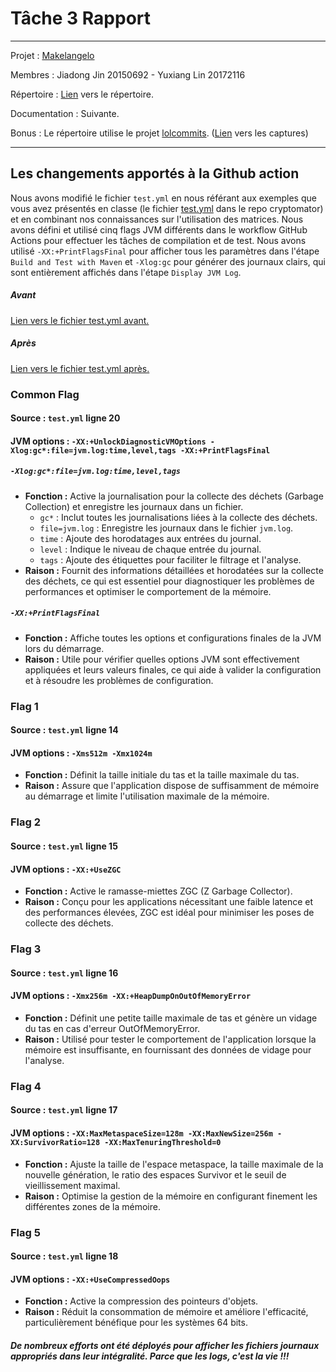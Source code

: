 # Tâche 3 Rapport

******

Projet : [Makelangelo](https://github.com/umontreal-diro/Makelangelo-software)

Membres : Jiadong Jin 20150692 - Yuxiang Lin 20172116

Répertoire : [Lien](https://github.com/JdJ1n/Makelangelo-software) vers le répertoire.

Documentation : Suivante.

Bonus : Le répertoire utilise le projet [lolcommits](https://github.com/lolcommits/lolcommits). ([Lien](https://github.com/JdJ1n/Makelangelo-software/tree/master/.lolcommits/Makelangelo) vers les captures)

******

## Les changements apportés à la Github action

Nous avons modifié le fichier `test.yml` en nous référant aux exemples que vous avez présentés en classe (le fichier [test.yml](https://github.com/umontreal-diro/cryptomator/blob/develop/.github/workflows/test.yml) dans le repo cryptomator) et en combinant nos connaissances sur l'utilisation des matrices. 
Nous avons défini et utilisé cinq flags JVM différents dans le workflow GitHub Actions pour effectuer les tâches de compilation et de test.
Nous avons utilisé `-XX:+PrintFlagsFinal` pour afficher tous les paramètres dans l'étape `Build and Test with Maven` et `-Xlog:gc` pour générer des journaux clairs, qui sont entièrement affichés dans l'étape `Display JVM Log`.

##### Avant

[Lien vers le fichier test.yml avant.](https://github.com/umontreal-diro/Makelangelo-software/blob/master/.github/workflows/test.yml)

##### Après

[Lien vers le fichier test.yml après.](https://github.com/JdJ1n/Makelangelo-software/blob/master/.github/workflows/test.yml)

### Common Flag

#### Source : `test.yml` ligne 20

#### JVM options : `-XX:+UnlockDiagnosticVMOptions -Xlog:gc*:file=jvm.log:time,level,tags -XX:+PrintFlagsFinal`

##### `-Xlog:gc*:file=jvm.log:time,level,tags`
- **Fonction :** Active la journalisation pour la collecte des déchets (Garbage Collection) et enregistre les journaux dans un fichier. 
  - `gc*` : Inclut toutes les journalisations liées à la collecte des déchets. 
  - `file=jvm.log` : Enregistre les journaux dans le fichier `jvm.log`. 
  - `time` : Ajoute des horodatages aux entrées du journal. 
  - `level` : Indique le niveau de chaque entrée du journal. 
  - `tags` : Ajoute des étiquettes pour faciliter le filtrage et l'analyse. 
- **Raison :** Fournit des informations détaillées et horodatées sur la collecte des déchets, ce qui est essentiel pour diagnostiquer les problèmes de performances et optimiser le comportement de la mémoire.
##### `-XX:+PrintFlagsFinal`
- **Fonction :** Affiche toutes les options et configurations finales de la JVM lors du démarrage. 
- **Raison :** Utile pour vérifier quelles options JVM sont effectivement appliquées et leurs valeurs finales, ce qui aide à valider la configuration et à résoudre les problèmes de configuration.

### Flag 1

#### Source : `test.yml` ligne 14

#### JVM options : `-Xms512m -Xmx1024m`

- **Fonction :** Définit la taille initiale du tas et la taille maximale du tas. 
- **Raison :** Assure que l'application dispose de suffisamment de mémoire au démarrage et limite l'utilisation maximale de la mémoire. 

### Flag 2

#### Source : `test.yml` ligne 15

#### JVM options : `-XX:+UseZGC`

- **Fonction :** Active le ramasse-miettes ZGC (Z Garbage Collector). 
- **Raison :** Conçu pour les applications nécessitant une faible latence et des performances élevées, ZGC est idéal pour minimiser les poses de collecte des déchets.

### Flag 3

#### Source : `test.yml` ligne 16

#### JVM options : `-Xmx256m -XX:+HeapDumpOnOutOfMemoryError`

- **Fonction :** Définit une petite taille maximale de tas et génère un vidage du tas en cas d'erreur OutOfMemoryError.
- **Raison :** Utilisé pour tester le comportement de l'application lorsque la mémoire est insuffisante, en fournissant des données de vidage pour l'analyse.

### Flag 4

#### Source : `test.yml` ligne 17

#### JVM options : `-XX:MaxMetaspaceSize=128m -XX:MaxNewSize=256m -XX:SurvivorRatio=128 -XX:MaxTenuringThreshold=0`

- **Fonction :** Ajuste la taille de l'espace metaspace, la taille maximale de la nouvelle génération, le ratio des espaces Survivor et le seuil de vieillissement maximal.
- **Raison :** Optimise la gestion de la mémoire en configurant finement les différentes zones de la mémoire.

### Flag 5

#### Source : `test.yml` ligne 18

#### JVM options : `-XX:+UseCompressedOops`

- **Fonction :** Active la compression des pointeurs d'objets.
- **Raison :** Réduit la consommation de mémoire et améliore l'efficacité, particulièrement bénéfique pour les systèmes 64 bits.

##### De nombreux efforts ont été déployés pour afficher les fichiers journaux appropriés dans leur intégralité. Parce que les logs, c'est la vie !!!